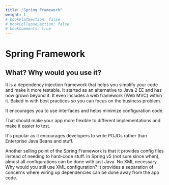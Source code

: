 ```yaml
---
title: "Spring Framework"
weight: 1
# bookFlatSection: false
# bookCollapseSection: false
# bookComments: true
---
```

# Spring Framework

## What? Why would you use it?
It is a dependency injection framework that helps you simplify your code and make it more testable.
It started as an alternative to Java 2 EE and has now grown beyond it.
It even includes a web framework (Web MVC) within it.
Baked in with best practices so you can focus on the business problem.

It encourages you to use interfaces and helps minimize configuration code.

That should make your app more flexible to different implementations and make it easier to test.

It's popular as it encourages developers to write POJOs rather than Enterprise Java Beans and stuff.

Another selling point of the Spring Framework is that it provides config files instead of needing to hard-code stuff.
In Spring v5 (not sure since when), almost all configurations can be done with just Java.
No XML necessary.
Why would you still use XML configuration?
It provides a separation of concerns where wiring up dependencies can be done away from the app code.
